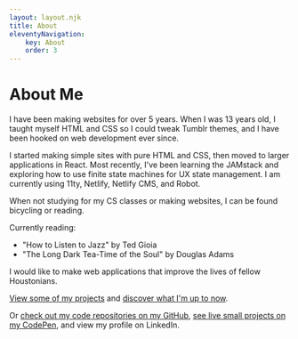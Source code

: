 ```yaml
---
layout: layout.njk
title: About
eleventyNavigation:
    key: About
    order: 3
---
```


# About Me

<!-- Helen's history with web develpment -->

I have been making websites for over 5 years. When I was 13 years old, I taught myself HTML and CSS so I could tweak Tumblr themes, and I have been hooked on web development ever since. 

I started making simple sites with pure HTML and CSS, then moved to larger applications in React. Most recently, I've been learning the JAMstack and exploring how to use finite state machines for UX state management. I am currently using 11ty, Netlify, Netlify CMS, and Robot.

<!-- Helen's non-web-dev interets -->

When not studying for my CS classes or making websites, I can be found bicycling or reading.

Currently reading:
- "How to Listen to Jazz" by Ted Gioia
- "The Long Dark Tea-Time of the Soul" by Douglas Adams

<!-- What Helen is interested in working in -->

I would like to make web applications that improve the lives of fellow Houstonians.

<!-- Links to other pages on this site -->

[View some of my projects](/projects) and [discover what I'm up to now](/now).

<!-- Links to external sites -->

Or [check out my code repositories on my GitHub](https://github.com/helen-mckay), [see live small projects on my CodePen](https://codepen.io/helen-mckay), and view my profile on LinkedIn.
